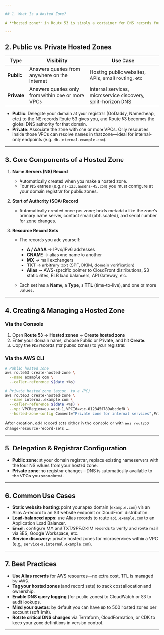 ```yaml
---

## 1. What Is a Hosted Zone?

A **hosted zone** in Route 53 is simply a container for DNS records for a specific domain (for example, `example.com`). You create a hosted zone to tell AWS “I want Route 53 to answer DNS queries for this domain,” and then you add record sets (A, CNAME, MX, etc.) inside it to map names (subdomains, apex domain) to IPs, endpoints, mail servers, and so on.

---
```


## 2. Public vs. Private Hosted Zones

| Type        | Visibility                                        | Use Case                                                     |
| ----------- | ------------------------------------------------- | ------------------------------------------------------------ |
| **Public**  | Answers queries from anywhere on the Internet     | Hosting public websites, APIs, email routing, etc.           |
| **Private** | Answers queries only from within one or more VPCs | Internal services, microservice discovery, split-horizon DNS |

* **Public**: Delegate your domain at your registrar (GoDaddy, Namecheap, etc.) to the NS records Route 53 gives you, and Route 53 becomes the global DNS authority for that domain.
* **Private**: Associate the zone with one or more VPCs. Only resources inside those VPCs can resolve names in that zone—ideal for internal-only endpoints (e.g. `db.internal.example.com`).

---

## 3. Core Components of a Hosted Zone

1. **Name Servers (NS) Record**

   * Automatically created when you make a hosted zone.
   * Four NS entries (e.g. `ns-123.awsdns-45.com`) you must configure at your domain registrar for public zones.

2. **Start of Authority (SOA) Record**

   * Automatically created once per zone; holds metadata like the zone’s primary name server, contact email (obfuscated), and serial number for zone changes.

3. **Resource Record Sets**

   * The records you add yourself:

     * **A / AAAA** → IPv4/IPv6 addresses
     * **CNAME** → alias one name to another
     * **MX** → mail exchangers
     * **TXT** → arbitrary text (SPF, DKIM, domain verification)
     * **Alias** → AWS-specific pointer to CloudFront distributions, S3 static sites, ELB load balancers, API Gateway, etc.
   * Each set has a **Name**, a **Type**, a **TTL** (time-to-live), and one or more values.

---

## 4. Creating & Managing a Hosted Zone

### Via the Console

1. Open **Route 53** → **Hosted zones** → **Create hosted zone**
2. Enter your domain name, choose Public or Private, and hit **Create**.
3. Copy the NS records (for public zones) to your registrar.

### Via the AWS CLI

```bash
# Public hosted zone
aws route53 create-hosted-zone \
  --name example.com \
  --caller-reference $(date +%s)

# Private hosted zone (assoc. to a VPC)
aws route53 create-hosted-zone \
  --name internal.example.com \
  --caller-reference $(date +%s) \
  --vpc VPCRegion=eu-west-1,VPCId=vpc-0123456789abcdef0 \
  --hosted-zone-config Comment="Private zone for internal services",PrivateZone=true
```

After creation, add record sets either in the console or with `aws route53 change-resource-record-sets …`.

---

## 5. Delegation & Registrar Configuration

* **Public zone**: at your domain registrar, replace existing nameservers with the four NS values from your hosted zone.
* **Private zone**: no registrar changes—DNS is automatically available to the VPCs you associated.

---

## 6. Common Use Cases

* **Static website hosting**: point your apex domain (`example.com`) via an Alias A-record to an S3 website endpoint or CloudFront distribution.
* **Load-balanced apps**: use Alias records to route `api.example.com` to an Application Load Balancer.
* **Email**: configure MX and TXT/SPF/DKIM records to verify and route mail via SES, Google Workspace, etc.
* **Service discovery**: private hosted zones for microservices within a VPC (e.g., `service-a.internal.example.com`).

---

## 7. Best Practices

* **Use Alias records** for AWS resources—no extra cost, TTL is managed by AWS.
* **Tag your hosted zones** (and record sets) to track cost allocation and ownership.
* **Enable DNS query logging** (for public zones) to CloudWatch or S3 to audit lookups.
* **Mind your quotas**: by default you can have up to 500 hosted zones per account (soft limit).
* **Rotate critical DNS changes** via Terraform, CloudFormation, or CDK to keep your zone definitions in version control.

---
